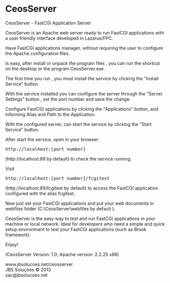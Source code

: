 CeosServer
==========

CeosServer - FastCGI Application Server


CeosServer is an Apache web server ready to run FastCGI applications with a user friendly interface developed in Lazarus/FPC.

Have FastCGI applications manager, without requiring the user to configure the Apache configuration files.

Is easy, after install or unpack the program files , you can run the shortcut on the desktop or the program CeosServer.exe.

The first time you run , you must install the service by clicking the "Install Service" button.

With the service installed you can configure the server through the "Server Settings" button , set the port number and save the change.

Configure FastCGI applications by clicking the "Applications" button, and informing Alias and Path to the Application.

With the configured server, can start the service by clicking the "Start Service" button.

After start the service, open in your browser: <pre>http://localhost:[port number]</pre> (http://localhost:89 by default) to check the service running.

Visit <pre>http://localhost:[port number]/fcgitest</pre> (http://localhost:89/fcgitest by default) to access the FastCGI application configured with the alias fcgitest.

Now just set your FastCGI applications and put your web documents in webfiles folder (C:\CeosServer\webfiles by default ).


CeosServer is the easy way to test and run FastCGI applications in your machine or local network.
Ideal for developers who need a simple and quick setup environment to test your FastCGI applications (such as Brook framework)


Enjoy!

(CeosServer Version: 1.0; Apache version: 2.2.25 x86)
<p>
www.jbsolucoes.net/ceosserver<br>
JBS Soluções © 2013<br>
sac@jbsolucoes.net



